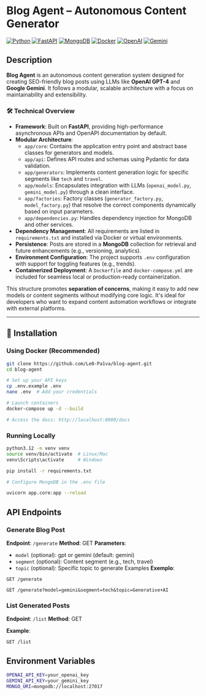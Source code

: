 # Blog Agent – Autonomous Content Generator

[![Python](https://img.shields.io/badge/Python-3.10%2B-blue)](https://www.python.org/)
[![FastAPI](https://img.shields.io/badge/Framework-FastAPI-green)](https://fastapi.tiangolo.com/)
[![MongoDB](https://img.shields.io/badge/Database-MongoDB-brightgreen)](https://www.mongodb.com/)
[![Docker](https://img.shields.io/badge/Container-Docker-blue)](https://www.docker.com/)
[![OpenAI](https://img.shields.io/badge/API-OpenAI-purple)](https://openai.com/)
[![Gemini](https://img.shields.io/badge/API-Gemini-orange)](https://deepmind.google/technologies/gemini)

## Description

**Blog Agent** is an autonomous content generation system designed for creating SEO-friendly blog posts using LLMs like **OpenAI GPT-4** and **Google Gemini**. It follows a modular, scalable architecture with a focus on maintainability and extensibility.

### 🛠️ Technical Overview

- **Framework**: Built on **FastAPI**, providing high-performance asynchronous APIs and OpenAPI documentation by default.
- **Modular Architecture**:
  - `app/core`: Contains the application entry point and abstract base classes for generators and models.
  - `app/api`: Defines API routes and schemas using Pydantic for data validation.
  - `app/generators`: Implements content generation logic for specific segments like `tech` and `travel`.
  - `app/models`: Encapsulates integration with LLMs (`openai_model.py`, `gemini_model.py`) through a clean interface.
  - `app/factories`: Factory classes (`generator_factory.py`, `model_factory.py`) that resolve the correct components dynamically based on input parameters.
  - `app/dependencies.py`: Handles dependency injection for MongoDB and other services.
- **Dependency Management**: All requirements are listed in `requirements.txt` and installed via Docker or virtual environments.
- **Persistence**: Posts are stored in a **MongoDB** collection for retrieval and future enhancements (e.g., versioning, analytics).
- **Environment Configuration**: The project supports `.env` configuration with support for toggling features (e.g., trends).
- **Containerized Deployment**: A `Dockerfile` and `docker-compose.yml` are included for seamless local or production-ready containerization.

This structure promotes **separation of concerns**, making it easy to add new models or content segments without modifying core logic. It's ideal for developers who want to expand content automation workflows or integrate with external platforms.

---

## 🚀 Installation

### Using Docker (Recommended)

```bash
git clone https://github.com/Le0-Pa1va/blog-agent.git
cd blog-agent

# Set up your API keys
cp .env.example .env
nano .env  # Add your credentials

# Launch containers
docker-compose up -d --build

# Access the docs: http://localhost:8000/docs

````
### Running Locally
```bash
python3.12 -m venv venv
source venv/bin/activate  # Linux/Mac
venv\Scripts\activate     # Windows

pip install -r requirements.txt

# Configure MongoDB in the .env file

uvicorn app.core:app --reload

```

## API Endpoints

### Generate Blog Post
**Endpoint**: `/generate`
**Method**: GET
**Parameters**:
- `model`  (optional): gpt or gemini (default: gemini)
- `segment`  (optional): Content segment (e.g., tech, travel)
- `topic` (optional): Specific topic to generate
Examples
**Exemplo**:
```http
GET /generate
```
```http
GET /generate?model=gemini&segment=tech&topic=Generative+AI
```

### List Generated Posts
**Endpoint**: `/list`
**Method**: GET


**Example**:
```http
GET /list
```

## Environment Variables
```bash
OPENAI_API_KEY=your_openai_key
GEMINI_API_KEY=your_gemini_key
MONGO_URI=mongodb://localhost:27017
```